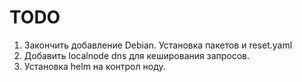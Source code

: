 # TODO

1. Закончить добавление Debian. Установка пакетов и reset.yaml
2. Добавить localnode dns для кеширования запросов.
3. Установка helm на контрол ноду.